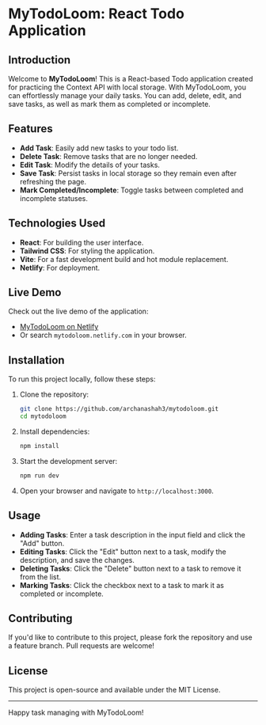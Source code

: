 # MyTodoLoom: React Todo Application

## Introduction

Welcome to **MyTodoLoom**! This is a React-based Todo application created for practicing the Context API with local storage. With MyTodoLoom, you can effortlessly manage your daily tasks. You can add, delete, edit, and save tasks, as well as mark them as completed or incomplete.

## Features

- **Add Task**: Easily add new tasks to your todo list.
- **Delete Task**: Remove tasks that are no longer needed.
- **Edit Task**: Modify the details of your tasks.
- **Save Task**: Persist tasks in local storage so they remain even after refreshing the page.
- **Mark Completed/Incomplete**: Toggle tasks between completed and incomplete statuses.

## Technologies Used

- **React**: For building the user interface.
- **Tailwind CSS**: For styling the application.
- **Vite**: For a fast development build and hot module replacement.
- **Netlify**: For deployment.

## Live Demo

Check out the live demo of the application:

- [MyTodoLoom on Netlify](https://mytodoloom.netlify.app/)
- Or search `mytodoloom.netlify.com` in your browser.

## Installation

To run this project locally, follow these steps:

1. Clone the repository:

   ```sh
   git clone https://github.com/archanashah3/mytodoloom.git
   cd mytodoloom
   ```

2. Install dependencies:

   ```sh
   npm install
   ```

3. Start the development server:

   ```sh
   npm run dev
   ```

4. Open your browser and navigate to `http://localhost:3000`.

## Usage

- **Adding Tasks**: Enter a task description in the input field and click the "Add" button.
- **Editing Tasks**: Click the "Edit" button next to a task, modify the description, and save the changes.
- **Deleting Tasks**: Click the "Delete" button next to a task to remove it from the list.
- **Marking Tasks**: Click the checkbox next to a task to mark it as completed or incomplete.

## Contributing

If you'd like to contribute to this project, please fork the repository and use a feature branch. Pull requests are welcome!

## License

This project is open-source and available under the MIT License.

---

Happy task managing with MyTodoLoom!
